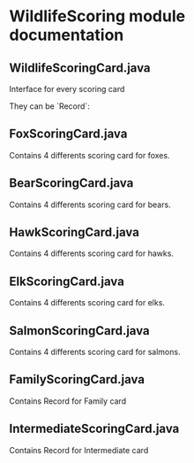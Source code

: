 # WildlifeScoring module documentation

## WildlifeScoringCard.java
Interface for every scoring card

<p>They can be `Record`:</p>

## FoxScoringCard.java
Contains 4 differents scoring card for foxes.

## BearScoringCard.java
Contains 4 differents scoring card for bears.

## HawkScoringCard.java
Contains 4 differents scoring card for hawks.

## ElkScoringCard.java
Contains 4 differents scoring card for elks.

## SalmonScoringCard.java
Contains 4 differents scoring card for salmons.


## FamilyScoringCard.java
Contains Record for Family card

## IntermediateScoringCard.java
Contains Record for Intermediate card
